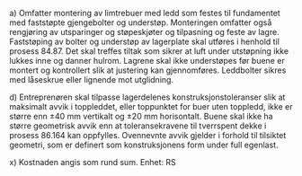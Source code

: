 a) Omfatter montering av limtrebuer med ledd som festes til fundamentet med faststøpte gjengebolter og understøp. Monteringen omfatter også rengjøring av utsparinger og støpeskjøter og tilpasning og feste av lagre.
Faststøping av bolter og understøp av lagerplate skal utføres i henhold til prosess 84.87.
Det skal treffes tiltak som sikrer at luft under utstøpning ikke lukkes inne og danner hulrom.
Lagrene skal ikke understøpes før buene er montert og kontrollert slik at justering kan gjennomføres. Leddbolter sikres med låseskrue eller lignende mot utglidning.

d) Entreprenøren skal tilpasse lagerdelenes konstruksjonstoleranser slik at maksimalt avvik i toppleddet, eller toppunktet for buer uten toppledd, ikke er større enn ±40 mm vertikalt og ±20 mm horisontalt.
Buene skal ikke ha større geometrisk avvik enn at toleransekravene til tverrspent dekke i prosess 86.164 kan oppfylles.
Ovennevnte avvik gjelder i forhold til tilsiktet geometri, som er definert som konstruksjonens form under full egenlast.

x) Kostnaden angis som rund sum. Enhet: RS

